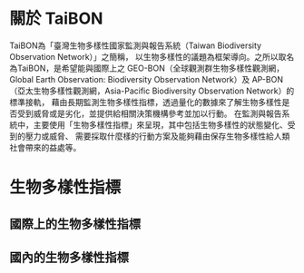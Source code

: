 # 關於 TaiBON
TaiBON為「臺灣生物多樣性國家監測與報告系統（Taiwan Biodiversity Observation Network）」之簡稱，
以生物多樣性的議題為框架導向。之所以取名為TaiBON，是希望能與國際上之
GEO-BON（全球觀測群生物多樣性觀測網，Global Earth Observation: Biodiversity Observation Network）及
AP-BON（亞太生物多樣性觀測網，Asia-Pacific Biodiversity Observation Network）的標準接軌，
藉由長期監測生物多樣性指標，透過量化的數據來了解生物多樣性是否受到威脅或是劣化，並提供給相關決策機構參考並加以行動。
在監測與報告系統中，主要使用「生物多樣性指標」來呈現，其中包括生物多樣性的狀態變化、受到的壓力或威脅、
需要採取什麼樣的行動方案及能夠藉由保存生物多樣性給人類社會帶來的益處等。

# 生物多樣性指標

## 國際上的生物多樣性指標

## 國內的生物多樣性指標
